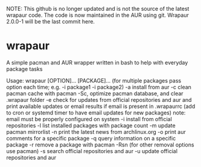 NOTE: This github is no longer updated and is not the source of the latest wrapaur code.  The code is now maintained in the AUR using git.  Wrapaur 2.0.0-1 will be the last commit here.


wrapaur
=======

A simple pacman and AUR wrapper written in bash to help with everyday package tasks

Usage: wrapaur [OPTION]... [PACKAGE]...
(for multiple packages pass option each time; e.g. -i package1 -i package2)
  -a install from aur
  -c clean pacman cache with pacman -Sc, optimize pacman database, and clear .wrapaur folder
  -e check for updates from official repositories and aur and print available updates or email results if email is present in .wrapaurrc (add to cron or systemd timer to have email updates for new packages)
      note: email must be properly configured on system
  -i install from official repositories
  -l list installed packages with package count
  -m update pacman mirrorlist
  -n print the latest news from archlinux.org
  -o print aur comments for a specific package
  -q query information on a specific package
  -r remove a package with pacman -Rsn (for other removal options use pacman)
  -s search official repositories and aur
  -u update official repositories and aur
